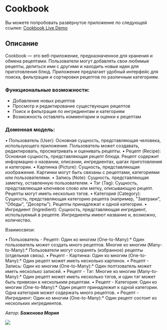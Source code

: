 # Cookbook
Вы можете попробовать развёрнутое приложение по следующей ссылке: [Cookbook Live Demo](https://cookbook-web-app.onrender.com)
## Описание

Cookbook — это веб-приложение, предназначенное для хранения и обмена рецептами. Пользователи могут добавлять свои любимые рецепты, делиться ими с другими и находить новые идеи для приготовления блюд. Приложение предлагает удобный интерфейс для поиска, фильтрации и сортировки рецептов по различным категориям.

### Функциональные возможности:
- Добавление новых рецептов
- Просмотр и редактирование существующих рецептов
- Поиск и фильтрация по ингредиентам и категориям
- Возможность оставлять комментарии и оценки к рецептам

 ### Доменная модель:
 
• Пользователь (User): Основная сущность, представляющая человека, использующего приложение. Пользователь может создавать, редактировать, просматривать и оценивать рецепты.
• Рецепт (Recipe): Основная сущность, представляющая рецепт блюда. Рецепт содержит информацию о названии, описании, ингредиентах, шагах приготовления и категории.
• Картинка (Picture): Сущность, представляющая изображение. Картинки могут быть связаны с рецептами, категориями или пользователями.
• Запись (Note): Сущность, представляющая заметку, оставленную пользователем.
• Тэг (Tag): Сущность, представляющая ключевое слово или метку, описывающую рецепт. Рецепты могут иметь несколько тэгов.
• Категория (Category): Сущность, представляющая категорию рецепта (например, "Завтраки", "Обеды", "Десерты"). Рецепты принадлежат к одной категории.
• Ингредиент (Ingredient): Сущность, представляющая ингредиент, используемый в рецепте. Ингредиенты имеют название и, возможно, количество.

Взаимосвязи:

• Пользователь - Рецепт:
   Один ко многим (One-to-Many):* Один пользователь может создать много рецептов.
   Многие ко многим (Many-to-Many):* Пользователи могут сохранять (избранное) рецепты (отдельная связь).
• Рецепт - Картинка:
   Один ко многим (One-to-Many):* Один рецепт может иметь несколько картинок.
• Рецепт - Запись:
   Один ко многим (One-to-Many):* Один полтзователь может иметь несколько записей.
• Рецепт - Тэг:
   Многие ко многим (Many-to-Many):* Один рецепт может иметь несколько тэгов, и один тэг может быть привязан к нескольким рецептам.
• Рецепт - Категория:
   Один ко многим (One-to-Many):* Один рецепт принадлежит к одной категории. Одна категория может содержать много рецептов.
• Рецепт - Ингредиент:
   Один ко многим (One-to-Many):* Один рецепт состоит из нескольких ингредиентов.



_Автор:_ _**Баженова Мария**_


<img src=https://github.com/is-web-y26/m3315-bazhenova/blob/lab-2/src/cookbook-er-diagram.png>
